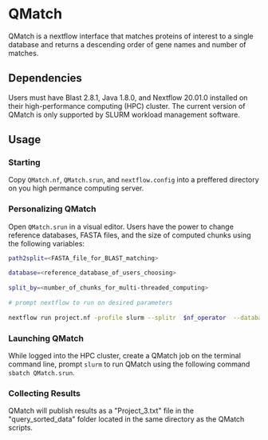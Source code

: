 # QMatch
QMatch is a nextflow interface that matches proteins of interest to a single database and returns a descending order of gene names and number of matches. 
## Dependencies
Users must have Blast 2.8.1, Java 1.8.0, and Nextflow 20.01.0 installed on their high-performance computing (HPC) cluster. The current version of QMatch is only supported by SLURM workload management software.
## Usage
### Starting
Copy ```QMatch.nf```, ```QMatch.srun```, and ```nextflow.config``` into a preffered directory on you high permance computing server. 
### Personalizing QMatch
Open ```QMatch.srun``` in a visual editor. Users have the power to change reference databases, FASTA files, and the size of computed chunks using the following variables:
```bash
path2split=<FASTA_file_for_BLAST_matching>
 
database=<reference_database_of_users_choosing>
 
split_by=<number_of_chunks_for_multi-threaded_computing>
 
# prompt nextflow to run on desired parameters
 
nextflow run project.nf -profile slurm --splitr  $nf_operator  --database  $database  --query_files  $path2split
```
 
### Launching QMatch
 
 
While logged into the HPC cluster, create a QMatch job on the terminal command line, prompt ```slurm``` to run QMatch using the following command ```sbatch QMatch.srun```.
### Collecting Results
QMatch will publish results as a "Project_3.txt" file in the "query_sorted_data" folder located in the same directory as the QMatch scripts. 
